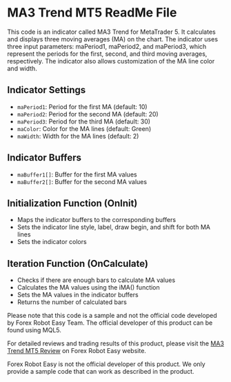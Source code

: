 # MA3 Trend MT5 ReadMe File

This code is an indicator called MA3 Trend for MetaTrader 5. It calculates and displays three moving averages (MA) on the chart. The indicator uses three input parameters: maPeriod1, maPeriod2, and maPeriod3, which represent the periods for the first, second, and third moving averages, respectively. The indicator also allows customization of the MA line color and width.

## Indicator Settings

- `maPeriod1`: Period for the first MA (default: 10)
- `maPeriod2`: Period for the second MA (default: 20)
- `maPeriod3`: Period for the third MA (default: 30)
- `maColor`: Color for the MA lines (default: Green)
- `maWidth`: Width for the MA lines (default: 2)

## Indicator Buffers

- `maBuffer1[]`: Buffer for the first MA values
- `maBuffer2[]`: Buffer for the second MA values

## Initialization Function (OnInit)

- Maps the indicator buffers to the corresponding buffers
- Sets the indicator line style, label, draw begin, and shift for both MA lines
- Sets the indicator colors

## Iteration Function (OnCalculate)

- Checks if there are enough bars to calculate MA values
- Calculates the MA values using the iMA() function
- Sets the MA values in the indicator buffers
- Returns the number of calculated bars

Please note that this code is a sample and not the official code developed by Forex Robot Easy Team. The official developer of this product can be found using MQL5.

For detailed reviews and trading results of this product, please visit the [MA3 Trend MT5 Review](https://forexroboteasy.com/forex-robot-review/ma3-trend-mt5-review-high-accuracy-forex-indicator/) on Forex Robot Easy website.

Forex Robot Easy is not the official developer of this product. We only provide a sample code that can work as described in the product.
